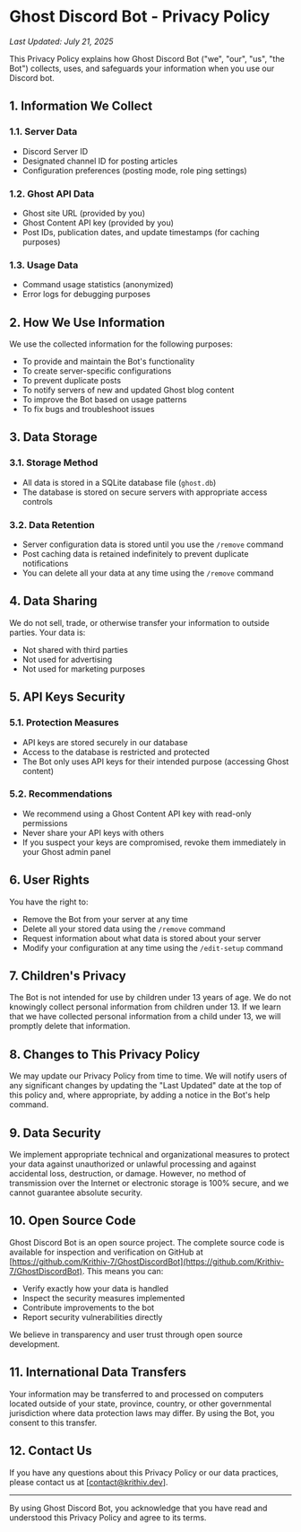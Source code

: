 # Ghost Discord Bot - Privacy Policy

*Last Updated: July 21, 2025*

This Privacy Policy explains how Ghost Discord Bot ("we", "our", "us", "the Bot") collects, uses, and safeguards your information when you use our Discord bot.

## 1. Information We Collect

### 1.1. Server Data
- Discord Server ID
- Designated channel ID for posting articles
- Configuration preferences (posting mode, role ping settings)

### 1.2. Ghost API Data
- Ghost site URL (provided by you)
- Ghost Content API key (provided by you)
- Post IDs, publication dates, and update timestamps (for caching purposes)

### 1.3. Usage Data
- Command usage statistics (anonymized)
- Error logs for debugging purposes

## 2. How We Use Information

We use the collected information for the following purposes:
- To provide and maintain the Bot's functionality
- To create server-specific configurations
- To prevent duplicate posts
- To notify servers of new and updated Ghost blog content
- To improve the Bot based on usage patterns
- To fix bugs and troubleshoot issues

## 3. Data Storage

### 3.1. Storage Method
- All data is stored in a SQLite database file (`ghost.db`)
- The database is stored on secure servers with appropriate access controls

### 3.2. Data Retention
- Server configuration data is stored until you use the `/remove` command
- Post caching data is retained indefinitely to prevent duplicate notifications
- You can delete all your data at any time using the `/remove` command

## 4. Data Sharing

We do not sell, trade, or otherwise transfer your information to outside parties. Your data is:
- Not shared with third parties
- Not used for advertising
- Not used for marketing purposes

## 5. API Keys Security

### 5.1. Protection Measures
- API keys are stored securely in our database
- Access to the database is restricted and protected
- The Bot only uses API keys for their intended purpose (accessing Ghost content)

### 5.2. Recommendations
- We recommend using a Ghost Content API key with read-only permissions
- Never share your API keys with others
- If you suspect your keys are compromised, revoke them immediately in your Ghost admin panel

## 6. User Rights

You have the right to:
- Remove the Bot from your server at any time
- Delete all your stored data using the `/remove` command
- Request information about what data is stored about your server
- Modify your configuration at any time using the `/edit-setup` command

## 7. Children's Privacy

The Bot is not intended for use by children under 13 years of age. We do not knowingly collect personal information from children under 13. If we learn that we have collected personal information from a child under 13, we will promptly delete that information.

## 8. Changes to This Privacy Policy

We may update our Privacy Policy from time to time. We will notify users of any significant changes by updating the "Last Updated" date at the top of this policy and, where appropriate, by adding a notice in the Bot's help command.

## 9. Data Security

We implement appropriate technical and organizational measures to protect your data against unauthorized or unlawful processing and against accidental loss, destruction, or damage. However, no method of transmission over the Internet or electronic storage is 100% secure, and we cannot guarantee absolute security.

## 10. Open Source Code

Ghost Discord Bot is an open source project. The complete source code is available for inspection and verification on GitHub at [https://github.com/Krithiv-7/GhostDiscordBot](https://github.com/Krithiv-7/GhostDiscordBot). This means you can:
- Verify exactly how your data is handled
- Inspect the security measures implemented
- Contribute improvements to the bot
- Report security vulnerabilities directly

We believe in transparency and user trust through open source development.

## 11. International Data Transfers

Your information may be transferred to and processed on computers located outside of your state, province, country, or other governmental jurisdiction where data protection laws may differ. By using the Bot, you consent to this transfer.

## 12. Contact Us

If you have any questions about this Privacy Policy or our data practices, please contact us at [contact@krithiv.dev].

---

By using Ghost Discord Bot, you acknowledge that you have read and understood this Privacy Policy and agree to its terms.
